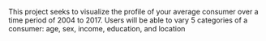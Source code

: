 This project seeks to visualize the profile of your average consumer over a time period of 2004 to 2017. Users will be able to vary 5 categories of a consumer: age, sex, income, education, and location

